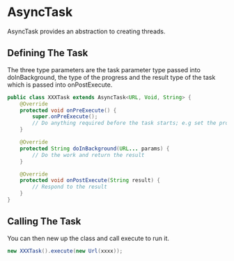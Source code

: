 # AsyncTask #

AsyncTask provides an abstraction to creating threads.

## Defining The Task ##

The three type parameters are the task parameter type passed into doInBackground,  the type of the progress and the result type of the task which is passed into onPostExecute.

```java
public class XXXTask extends AsyncTask<URL, Void, String> {
    @Override
    protected void onPreExecute() {
        super.onPreExecute();
        // Do anything required before the task starts; e.g set the progress bar to visible etc
    }

    @Override
    protected String doInBackground(URL... params) {
    	// Do the work and return the result
    }

    @Override
    protected void onPostExecute(String result) {
    	// Respond to the result
    }
}
```

## Calling The Task ##

You can then new up the class and call execute to run it.

```java
new XXXTask().execute(new Url(xxxx));
```